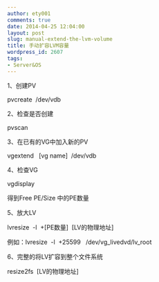 ```yaml
---
author: ety001
comments: true
date: 2014-04-25 12:04:00
layout: post
slug: manual-extend-the-lvm-volume
title: 手动扩容LVM容量
wordpress_id: 2607
tags:
- Server&OS
---
```


1、创建PV

pvcreate  /dev/vdb

2、检查是否创建

pvscan

3、在已有的VG中加入新的PV

vgextend   [vg name]  /dev/vdb

4、检查VG

vgdisplay

得到Free PE/Size 中的PE数量

5、放大LV

lvresize  -l  +[PE数量]  [LV的物理地址]

例如：lvresize  -l  +25599   /dev/vg_livedvd/lv_root

6、完整的将LV扩容到整个文件系统

resize2fs  [LV的物理地址]


